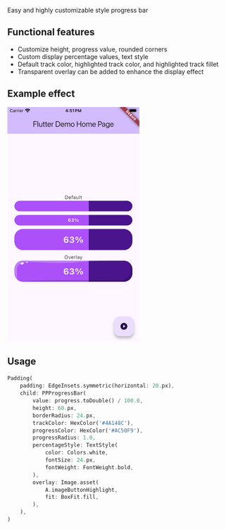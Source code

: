 Easy and highly customizable style progress bar

## Functional features

- Customize height, progress value, rounded corners
- Custom display percentage values, text style
- Default track color, highlighted track color, and highlighted track fillet
- Transparent overlay can be added to enhance the display effect

## Example effect

<img src="screenshots/sample1.png" alt="示例" style="width: 300px; height: 534px;">

## Usage

```dart
Padding(
    padding: EdgeInsets.symmetric(horizontal: 20.px),
    child: PPProgressBar(
        value: progress.toDouble() / 100.0,
        height: 60.px,
        borderRadius: 24.px,
        trackColor: HexColor('#4A148C'),
        progressColor: HexColor('#AC50F9'),
        progressRadius: 1.0,
        percentageStyle: TextStyle(
            color: Colors.white,
            fontSize: 24.px,
            fontWeight: FontWeight.bold,
        ),
        overlay: Image.asset(
            A.imageButtonHighlight,
            fit: BoxFit.fill,
        ),
    ),
)
```
